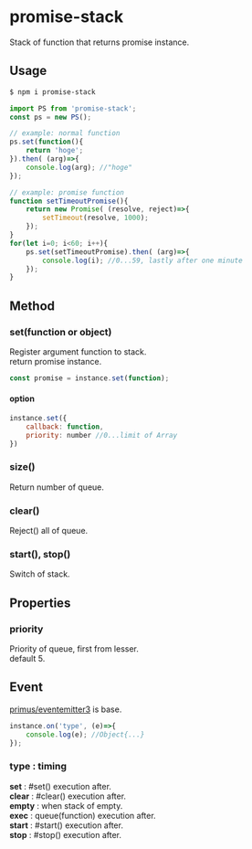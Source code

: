 # promise-stack
Stack of function that returns promise instance.

## Usage
```sh
$ npm i promise-stack
```
```js
import PS from 'promise-stack';
const ps = new PS();

// example: normal function
ps.set(function(){
	return 'hoge';
}).then( (arg)=>{
	console.log(arg); //"hoge"
});

// example: promise function
function setTimeoutPromise(){
	return new Promise( (resolve, reject)=>{
	    setTimeout(resolve, 1000);
	});
}
for(let i=0; i<60; i++){
	ps.set(setTimeoutPromise).then( (arg)=>{
		console.log(i); //0...59, lastly after one minute
	});
}
```

## Method
### set(function or object)
Register argument function to stack.  
return promise instance.
```js
const promise = instance.set(function);
```
#### option
```js
instance.set({
	callback: function,
	priority: number //0...limit of Array
})
```
### size()
Return number of queue.
### clear()
Reject() all of queue.
### start(), stop()
Switch of stack.

## Properties
### priority
Priority of queue, first from lesser.  
default 5.

## Event
[primus/eventemitter3](https://github.com/primus/eventemitter3) is base.
```js
instance.on('type', (e)=>{
	console.log(e); //Object{...}
});
```
### type : timing
**set** : #set() execution after.  
**clear** : #clear() execution after.  
**empty** : when stack of empty.  
**exec** : queue(function) execution after.  
**start** : #start() execution after.  
**stop** : #stop() execution after.  
